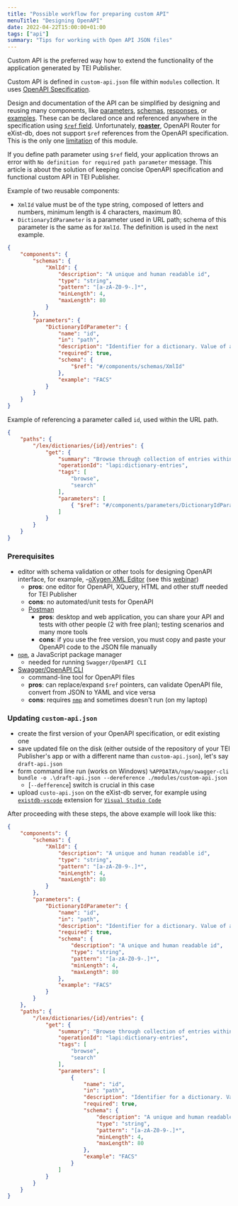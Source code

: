 ```yaml
---
title: "Possible workflow for preparing custom API"
menuTitle: "Designing OpenAPI"
date: 2022-04-22T15:00:00+01:00
tags: ["api"]
summary: "Tips for working with Open API JSON files"
---
```



Custom API is the preferred way how to extend the functionality of the application generated by TEI Publisher.

Custom API is defined in `custom-api.json` file within `modules` collection. It uses [OpenAPI Specification](https://github.com/OAI/OpenAPI-Specification/blob/main/versions/3.0.1.md).

Design and documentation of the API can be simplified by designing and reusing  many components, like [parameters](https://github.com/OAI/OpenAPI-Specification/blob/main/versions/3.0.3.md#parameterObject), [schemas](https://github.com/OAI/OpenAPI-Specification/blob/main/versions/3.0.3.md#schemaObject), [responses](https://github.com/OAI/OpenAPI-Specification/blob/main/versions/3.0.3.md#responseObject), or [examples](https://github.com/OAI/OpenAPI-Specification/blob/main/versions/3.0.3.md#exampleObject). These can be declared once and referenced anywhere in the specification using [`$ref` field](https://github.com/OAI/OpenAPI-Specification/blob/main/versions/1.2.md#433-data-type-fields). Unfortunately, [**roaster**](https://github.com/eeditiones/roaster), OpenAPI Router for eXist-db, does not support `$ref` references from the OpenAPI specification. This is the only one [limitation](https://github.com/eeditiones/roaster#limitations) of this module.

If you define path parameter using `$ref` field, your application throws an error with `No definition for required path parameter` message. This article is about the solution of keeping concise OpenAPI specification and functional custom API in TEI Publisher.

Example of two reusable components:

- `XmlId` value must be of the type string, composed of letters and numbers, minimum length is 4 characters, maximum 80.
- `DictionaryIdParameter` is a parameter used in URL path; schema of this parameter is the same as for `XmlId`. The definition is used in the next example.

```json
{
    "components": { 
        "schemas": {
            "XmlId": {
                "description": "A unique and human readable id",
                "type": "string",
                "pattern": "[a-zA-Z0-9-.]*",
                "minLength": 4,
                "maxLength": 80
            }
        },
        "parameters": {
            "DictionaryIdParameter": {
                "name": "id",
                "in": "path",
                "description": "Identifier for a dictionary. Value of an `@xml:id` attribute of the `<TEI>` element.",
                "required": true,
                "schema": {
                    "$ref": "#/components/schemas/XmlId"
                },
                "example": "FACS"
            }
        }
    }
}
```

Example of referencing a parameter called `id`, used within the URL path.

```json
{
    "paths": {
        "/lex/dictionaries/{id}/entries": {
            "get": {
                "summary": "Browse through collection of entries within a dictionary.",
                "operationId": "lapi:dictionary-entries",
                "tags": [
                    "browse",
                    "search"
                ],
                "parameters": [
                    { "$ref": "#/components/parameters/DictionaryIdParameter" }
                ]
            }
        }
    }
}
```

### Prerequisites

- editor with schema validation or other tools for designing OpenAPI interface, for example,
  -[oXygen XML Editor](https://www.oxygenxml.com) (see this [webinar](https://www.oxygenxml.com/events/2022/webinar_openapi_editing_testing_and_documenting.html))
    - **pros**: one editor for OpenAPI, XQuery, HTML and other stuff needed for TEI Publisher
    - **cons**: no automated/unit tests for OpenAPI
  - [Postman](https://www.postman.com)
    - **pros**: desktop and web application, you can share your API and tests with other people (2 with free plan); testing scenarios and many more tools
    - **cons**: if you use the free version, you must copy and paste your OpenAPI code to the JSON file manually
- [`npm`](https://www.npmjs.com/package/npm), a JavaScript package manager
  - needed for running `Swagger/OpenAPI CLI`
- [Swagger/OpenAPI CLI](https://github.com/APIDevTools/swagger-cli)
  - command-line tool for OpenAPI files
  - **pros**: can replace/expand `$ref` pointers, can validate OpenAPI file, convert from JSON to YAML and vice versa
  - **cons**: requires [`nmp`](https://www.npmjs.com) and sometimes doesn't run (on my laptop)

### Updating `custom-api.json`

- create the first version of your OpenAPI specification, or edit existing one
- save updated file on the disk (either outside of the repository of your TEI Publisher's app or with a different name than `custom-api.json`), let's say `draft-api.json`
- form command line run (works on Windows) `%APPDATA%/npm/swagger-cli bundle -o .\draft-api.json --dereference ./modules/custom-api.json`
  - [`--defference`] switch is crucial in this case
- upload `custo-api.json` on the eXist-db server, for example using [`existdb-vscode`](https://marketplace.visualstudio.com/items?itemName=eXist-db.existdb-vscode) extension for [`Visual Studio Code`](https://code.visualstudio.com/download)

After proceeding with these steps, the above example will look like this:

```json
{
    "components": { 
        "schemas": {
            "XmlId": {
                "description": "A unique and human readable id",
                "type": "string",
                "pattern": "[a-zA-Z0-9-.]*",
                "minLength": 4,
                "maxLength": 80
            }
        },
        "parameters": {
            "DictionaryIdParameter": {
                "name": "id",
                "in": "path",
                "description": "Identifier for a dictionary. Value of an `@xml:id` attribute of the `<TEI>` element.",
                "required": true,
                "schema": {
                    "description": "A unique and human readable id",
                    "type": "string",
                    "pattern": "[a-zA-Z0-9-.]*",
                    "minLength": 4,
                    "maxLength": 80
                },
                "example": "FACS"
            }
        }
    },
    "paths": {
        "/lex/dictionaries/{id}/entries": {
            "get": {
                "summary": "Browse through collection of entries within a dictionary.",
                "operationId": "lapi:dictionary-entries",
                "tags": [
                    "browse",
                    "search"
                ],
                "parameters": [
                    {
                        "name": "id",
                        "in": "path",
                        "description": "Identifier for a dictionary. Value of an `@xml:id` attribute of the `<TEI>` element.",
                        "required": true,
                        "schema": {
                            "description": "A unique and human readable id",
                            "type": "string",
                            "pattern": "[a-zA-Z0-9-.]*",
                            "minLength": 4,
                            "maxLength": 80
                        },
                        "example": "FACS"
                    }
                ]
            }
        }
    }
}
```
